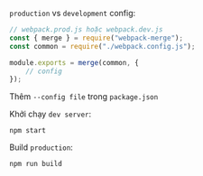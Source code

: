 `production` vs `development` config:

```js
// webpack.prod.js hoặc webpack.dev.js
const { merge } = require("webpack-merge");
const common = require("./webpack.config.js");

module.exports = merge(common, {
    // config
});
```

Thêm `--config file` trong `package.json`

Khởi chạy `dev server`:

```
npm start
```

Build `production`:

```
npm run build
```
